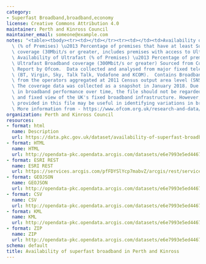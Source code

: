 ```yaml
---
category:
- Superfast Broadband,broadband,economy
license: Creative Commons Attribution 4.0
maintainer: Perth and Kinross Council
maintainer_email: someone@example.com
notes: "<table><tbody><tr><td></td></tr><tr><td></td><td>Availability of Superfast\
  \ (% of Premises) \u2013 Percentage of premises that have at least Superfast Broadband\
  \ coverage (30Mbit/s or greater, includes premises with access to Ultrafast speeds)\
  \ Availability of Ultrafast (% of Premises) \u2013 Percentage of premises that have\
  \ Ultrafast Broadband coverage (300Mbit/s or greater) Sourced from Connected Nations\
  \ Report by Ofcom.  Data collected and analysed from major fixed telecoms operators\
  \ (BT, Virgin, Sky, Talk Talk, Vodafone and KCOM).  Contains Broadband Coverage\
  \ from the operators aggregated at 2011 Census output area level (SNS Datazones).\
  \ The coverage data was collected as a snapshot in January 2018. Due to variations\
  \ in broadband performance over time, the file should not be regarded as a definitive\
  \ and fixed view of the UK's fixed broadband infrastructure. However, the information\
  \ provided in this file may be useful in identifying variations in broadband availability.\
  \ More information from - https://www.ofcom.org.uk/research-and-data/multi-sector-research/infrastructure-research/connected-nations-update-spring-2018</td></tr></tbody></table>"
organization: Perth and Kinross Council
resources:
- format: html
  name: Description
  url: https://data.pkc.gov.uk/dataset/availability-of-superfast-broadband-in-pkc
- format: HTML
  name: HTML
  url: http://opendata-pkc.opendata.arcgis.com/datasets/e6e7993e5ed446738eb95d0531785025_0
- format: ESRI REST
  name: ESRI REST
  url: https://services.arcgis.com/pfFDYSlYcp7mabvZ/arcgis/rest/services/SuperfastBroadband/FeatureServer/0
- format: GEOJSON
  name: GEOJSON
  url: http://opendata-pkc.opendata.arcgis.com/datasets/e6e7993e5ed446738eb95d0531785025_0.geojson
- format: CSV
  name: CSV
  url: http://opendata-pkc.opendata.arcgis.com/datasets/e6e7993e5ed446738eb95d0531785025_0.csv
- format: KML
  name: KML
  url: http://opendata-pkc.opendata.arcgis.com/datasets/e6e7993e5ed446738eb95d0531785025_0.kml
- format: ZIP
  name: ZIP
  url: http://opendata-pkc.opendata.arcgis.com/datasets/e6e7993e5ed446738eb95d0531785025_0.zip
schema: default
title: Availability of superfast broadband in Perth and Kinross
---
```

